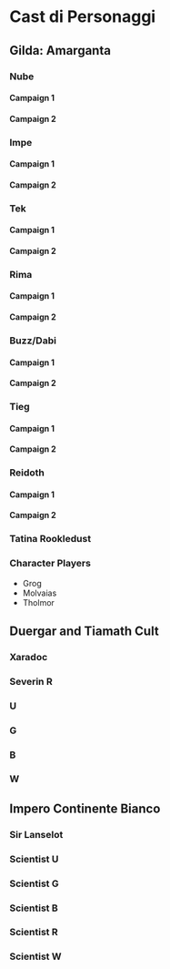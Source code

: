 # Cast di Personaggi

## Gilda: Amarganta

### Nube

#### Campaign 1
#### Campaign 2

### Impe

#### Campaign 1
#### Campaign 2
### Tek

#### Campaign 1
#### Campaign 2

### Rima 
#### Campaign 1
#### Campaign 2

### Buzz/Dabi 
#### Campaign 1
#### Campaign 2

### Tieg
#### Campaign 1
#### Campaign 2

### Reidoth
#### Campaign 1
#### Campaign 2

### Tatina Rookledust
### Character Players
- Grog
- Molvaias
- Tholmor

## Duergar and Tiamath Cult
### Xaradoc

### Severin R
### U
### G
### B
### W



## Impero Continente Bianco

### Sir Lanselot
### Scientist U
### Scientist G
### Scientist B
### Scientist R
### Scientist W


